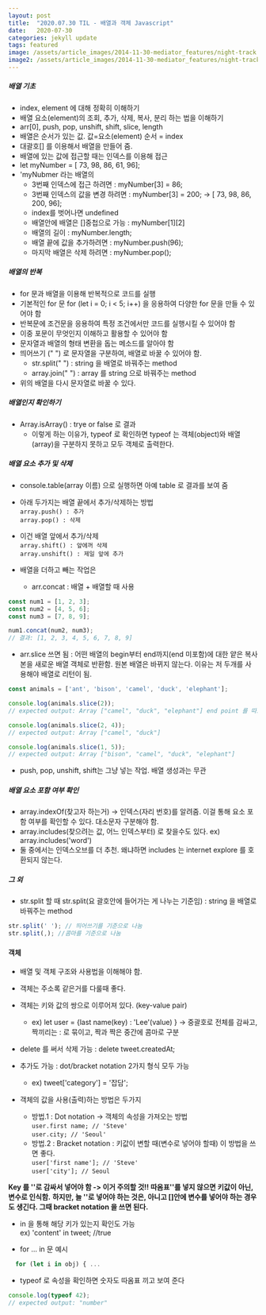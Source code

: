 ```yaml
---
layout: post
title:  "2020.07.30 TIL - 배열과 객체 Javascript"
date:   2020-07-30
categories: jekyll update
tags: featured
image: /assets/article_images/2014-11-30-mediator_features/night-track.JPG
image2: /assets/article_images/2014-11-30-mediator_features/night-track-mobile.JPG
---
```

##### 배열 기초
- index, element 에 대해 정확히 이해하기
- 배열 요소(element)의 조회, 추가, 삭제, 복사, 분리 하는 법을 이해하기
- arr[0], push, pop, unshift, shift, slice, length
- 배열은 순서가 있는 값. 값=요소(element) 순서 = index
- 대괄호[] 를 이용해서 배열을 만들어 줌.
- 배열에 있는 값에 접근할 때는 인덱스를 이용해 접근
- let myNumber = [ 73, 98, 86, 61, 96];
- 'myNubmer 라는 배열의
  - 3번째 인덱스에 접근 하려면 : myNumber[3] = 86;
  - 3번째 인덱스의 값을 변경 하려면 : myNumber[3] = 200; -> [ 73, 98, 86, 200, 96];
  - index를 벗어나면 undefined
  - 배열안에 배열은 []중첩으로 가능 : myNumber[1][2]
  - 배열의 길이 : myNumber.length;
  - 배열 끝에 값을 추가하려면 : myNumber.push(96);
  - 마지막 배열은 삭제 하려면 : myNumber.pop();

##### 배열의 반복
- for 문과 배열을 이용해 반복적으로 코드를 실행
- 기본적인 for 문 for (let i = 0; i < 5; i++) 을 응용하여 다양한 for 문을 만들 수 있어야 함
- 반복문에 조건문을 응용하여 특정 조건에서만 코드를 실행시킬 수 있어야 함
- 이중 포문이 무엇인지 이해하고 활용할 수 있어야 함
- 문자열과 배열의 형태 변환을 돕는 메소드를 알아야 함
- 띄어쓰기 (" ") 로 문자열을 구분하여, 배열로 바꿀 수 있어야 함.
  - str.split(" ") : string 을 배열로 바꿔주는 method
  - array.join(" ") : array 를 string 으로 바꿔주는 method
- 위의 배열을 다시 문자열로 바꿀 수 있다.

##### 배열인지 확인하기
- Array.isArray() : trye or false 로 결과
  - 이렇게 하는 이유가, typeof 로 확인하면 typeof 는 객체(object)와 배열(array)을 구분하지 못하고 모두 객체로 출력한다.

##### 배열 요소 추가 및 삭제
- console.table(array 이름) 으로 실행하면 아예 table 로 결과를 보여 줌
- 아래 두가지는 배열 끝에서 추가/삭제하는 방법  
`array.push() : 추가`  
`array.pop() : 삭제`
- 이건 배열 앞에서 추가/삭제  
`array.shift() : 앞에꺼 삭제`  
`array.unshift() : 제일 앞에 추가`

- 배열을 더하고 빼는 작업은
  - arr.concat : 배열 + 배열할 때 사용  

```javascript
const num1 = [1, 2, 3];
const num2 = [4, 5, 6];
const num3 = [7, 8, 9];

num1.concat(num2, num3);
// 결과: [1, 2, 3, 4, 5, 6, 7, 8, 9]
```  

- arr.slice 쓰면 됨 : 어떤 배열의 begin부터 end까지(end 미포함)에 대한 얕은 복사본을 새로운 배열 객체로 반환함. 원본 배열은 바뀌지 않는다.
이유는 저 두개를 사용해야 배열로 리턴이 됨.  

```javascript
const animals = ['ant', 'bison', 'camel', 'duck', 'elephant'];

console.log(animals.slice(2));
// expected output: Array ["camel", "duck", "elephant"] end point 를 따로 넣지 않는 경우, 괄호 안의 숫자는 시작점으로 인식하고 배열의 끝까지 출력함

console.log(animals.slice(2, 4));
// expected output: Array ["camel", "duck"]

console.log(animals.slice(1, 5));
// expected output: Array ["bison", "camel", "duck", "elephant"]
```

- push, pop, unshift, shift는 그냥 넣는 작업. 배열 생성과는 무관

##### 배열 요소 포함 여부 확인
- array.indexOf(찾고자 하는거) -> 인덱스(자리 번호)를 알려줌. 이걸 통해 요소 포함 여부를 확인할 수 있다. 대소문자 구분해야 함.
- array.includes(찾으려는 값, 어느 인덱스부터) 로 찾을수도 있다. ex) array.includes('word')
- 둘 중에서는 인덱스오브를 더 추천. 왜냐하면 includes 는 internet explore 를 호환되지 않는다.  
  
##### 그 외
- str.split 할 때 str.split(요 괄호안에 들어가는 게 나누는 기준임) : string 을 배열로 바꿔주는 method
```javascript
str.split(' '); // 띄어쓰기를 기준으로 나눔
str.split(,); //콤마를 기준으로 나눔  
```
#### 객체
- 배열 및 객체 구조와 사용법을 이해해야 함.

- 객체는 주소록 같은거를 다룰때 좋다.

- 객체는 키와 값의 쌍으로 이루어져 있다. (key-value pair)
  - ex) let user = {last name(key) : 'Lee'(value) } -> 중괄호로 전체를 감싸고, 짝끼리는 : 로 묶이고, 짝과 짝은 중간에 콤마로 구분

- delete 를 써서 삭제 가능 : delete tweet.createdAt;
- 추가도 가능 : dot/bracket notation 2가지 형식 모두 가능
  - ex) tweet['category'] = '잡담';

- 객체의 값을 사용(출력)하는 방법은 두가지
  - 방법.1 : Dot notation -> 객체의 속성을 가져오는 방법  
`user.first name; // 'Steve'`  
`user.city; // 'Seoul'`
  - 방법.2 : Bracket notation
: 키값이 변할 때(변수로 넣어야 할때) 이 방법을 쓰면 좋다.    
`user['first name']; // 'Steve'`  
`user['city']; // Seoul`

**Key 를 ''로 감싸서 넣어야 함 -> 이거 주의할 것!! 따옴표''를 넣지 않으면 키값이 아닌, 변수로 인식함.**
**하지만, 늘 ''로 넣어야 하는 것은, 아니고 []안에 변수를 넣어야 하는 경우도 생긴다. 그때 bracket notation 을 쓰면 된다.**    


- in 을 통해 해당 키가 있는지 확인도 가능  
ex) 'content' in tweet; //true

- for ... in 문 예시
```javascript
  for (let i in obj) { ...
  ```
- typeof 로 속성을 확인하면 숫자도 따옴표 끼고 보여 준다
```javascript
console.log(typeof 42);
// expected output: "number"
```